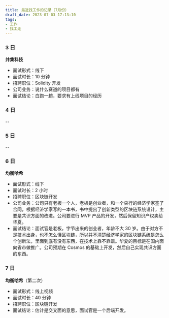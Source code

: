 ```yaml
---
title: 最近找工作的记录（7月份）
draft_date: 2023-07-03 17:13:10
tags:
- 工作
- 找工走
---
```


### 3 日

**并集科技**
- 面试形式：线下
- 面试时长：10 分钟
- 招聘职位：Solidity 开发
- 公司业务：说什么赛道的项目都有
- 面试结论：白跑一趟，要求有上线项目的经历

### 4 日

--

### 5 日

--

### 6 日

**均衡哈希**
- 面试形式：线下
- 面试时长：2 小时
- 招聘职位：区块链开发
- 公司业务：公司只有老板一个人，老板是创业者，和一个央行的经济学家签了合同，根据经济学家写的一本书，书中提出了创新类型的区块链系统设计，主要是共识方面的改进。公司要进行 MVP 产品的开发，然后保留知识产权卖给华夏。
- 面试结论：面试官是老板，字节出来的创业者，年龄不大 30 岁。由于对方不是技术出身，也不怎么懂区块链，所以并不清楚经济学家的区块链系统是怎么个创新法，里面到底有没有东西，在技术上靠不靠谱。华夏的目标是在国内面向省市做推广。公司预期在 Cosmos 的基础上开发，然后自己实现共识方面的东西。

### 7 日

**均衡哈希**（第二次）
- 面试形式：线上视频
- 面试时长：40 分钟
- 招聘职位：区块链开发
- 面试结论：估计是交叉面的意思，面试官是一个后端开发。

